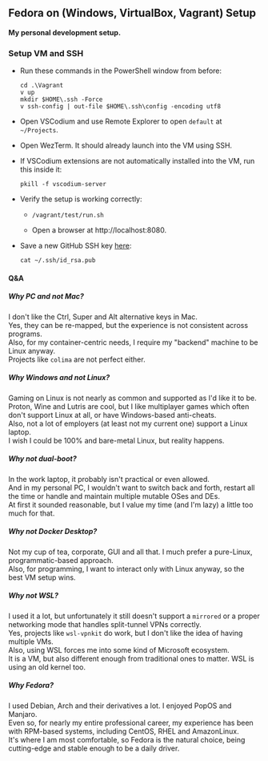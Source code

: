 ## Fedora on (Windows, VirtualBox, Vagrant) Setup
**My personal development setup.**


### Setup VM and SSH
- Run these commands in the PowerShell window from before:
  ```
  cd .\Vagrant
  v up
  mkdir $HOME\.ssh -Force
  v ssh-config | out-file $HOME\.ssh\config -encoding utf8
  ```

- Open VSCodium and use Remote Explorer to open `default` at `~/Projects`.

- Open WezTerm. It should already launch into the VM using SSH.

- If VSCodium extensions are not automatically installed into the VM, run this inside it:
  ```
  pkill -f vscodium-server
  ```

- Verify the setup is working correctly:
  - ```
    /vagrant/test/run.sh
    ```
  - Open a browser at http://localhost:8080.

- Save a new GitHub SSH key [here](https://github.com/settings/keys):
  ```
  cat ~/.ssh/id_rsa.pub
  ```


#### Q&A
##### Why PC and not Mac?  
I don't like the Ctrl, Super and Alt alternative keys in Mac.  
Yes, they can be re-mapped, but the experience is not consistent across programs.  
Also, for my container-centric needs, I require my "backend" machine to be Linux anyway.  
Projects like `colima` are not perfect either.

##### Why Windows and not Linux?  
Gaming on Linux is not nearly as common and supported as I'd like it to be.  
Proton, Wine and Lutris are cool, but I like multiplayer games which often don't support Linux at all, or have Windows-based anti-cheats.  
Also, not a lot of employers (at least not my current one) support a Linux laptop.  
I wish I could be 100% and bare-metal Linux, but reality happens.

##### Why not dual-boot?  
In the work laptop, it probably isn't practical or even allowed.  
And in my personal PC, I wouldn't want to switch back and forth, restart all the time or handle and maintain multiple mutable OSes and DEs.  
At first it sounded reasonable, but I value my time (and I'm lazy) a little too much for that.

##### Why not Docker Desktop?  
Not my cup of tea, corporate, GUI and all that. I much prefer a pure-Linux, programmatic-based approach.  
Also, for programming, I want to interact only with Linux anyway, so the best VM setup wins.

##### Why not WSL?  
I used it a lot, but unfortunately it still doesn't support a `mirrored` or a proper networking mode that handles split-tunnel VPNs correctly.  
Yes, projects like `wsl-vpnkit` do work, but I don't like the idea of having multiple VMs.  
Also, using WSL forces me into some kind of Microsoft ecosystem.  
It is a VM, but also different enough from traditional ones to matter. WSL is using an old kernel too.

##### Why Fedora?  
I used Debian, Arch and their derivatives a lot. I enjoyed PopOS and Manjaro.  
Even so, for nearly my entire professional career, my experience has been with RPM-based systems, including CentOS, RHEL and AmazonLinux.  
It's where I am most comfortable, so Fedora is the natural choice, being cutting-edge and stable enough to be a daily driver.
